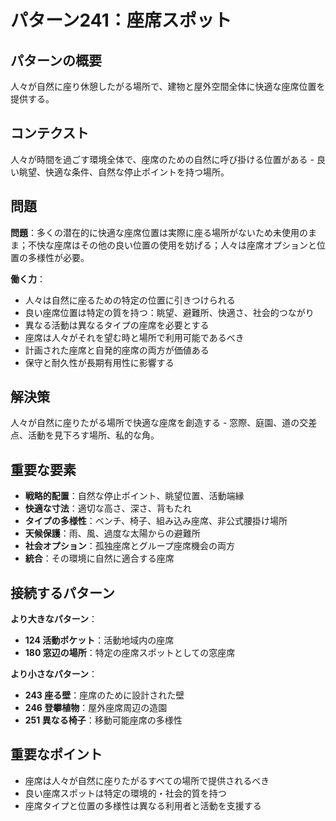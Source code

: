 # パターン241：座席スポット

## パターンの概要
人々が自然に座り休憩したがる場所で、建物と屋外空間全体に快適な座席位置を提供する。

## コンテクスト
人々が時間を過ごす環境全体で、座席のための自然に呼び掛ける位置がある - 良い眺望、快適な条件、自然な停止ポイントを持つ場所。

## 問題
**問題**：多くの潜在的に快適な座席位置は実際に座る場所がないため未使用のまま；不快な座席はその他の良い位置の使用を妨げる；人々は座席オプションと位置の多様性が必要。

**働く力**：
- 人々は自然に座るための特定の位置に引きつけられる
- 良い座席位置は特定の質を持つ：眺望、避難所、快適さ、社会的つながり
- 異なる活動は異なるタイプの座席を必要とする
- 座席は人々がそれを望む時と場所で利用可能であるべき
- 計画された座席と自発的座席の両方が価値ある
- 保守と耐久性が長期有用性に影響する

## 解決策
人々が自然に座りたがる場所で快適な座席を創造する - 窓際、庭園、道の交差点、活動を見下ろす場所、私的な角。

## 重要な要素
- **戦略的配置**：自然な停止ポイント、眺望位置、活動端縁
- **快適な寸法**：適切な高さ、深さ、背もたれ
- **タイプの多様性**：ベンチ、椅子、組み込み座席、非公式腰掛け場所
- **天候保護**：雨、風、過度な太陽からの避難所
- **社会オプション**：孤独座席とグループ座席機会の両方
- **統合**：その環境に自然に適合する座席

## 接続するパターン
**より大きなパターン**：
- **124 活動ポケット**：活動地域内の座席
- **180 窓辺の場所**：特定の座席スポットとしての窓座席

**より小さなパターン**：
- **243 座る壁**：座席のために設計された壁
- **246 登攀植物**：屋外座席周辺の造園
- **251 異なる椅子**：移動可能座席の多様性

## 重要なポイント
- 座席は人々が自然に座りたがるすべての場所で提供されるべき
- 良い座席スポットは特定の環境的・社会的質を持つ
- 座席タイプと位置の多様性は異なる利用者と活動を支援する